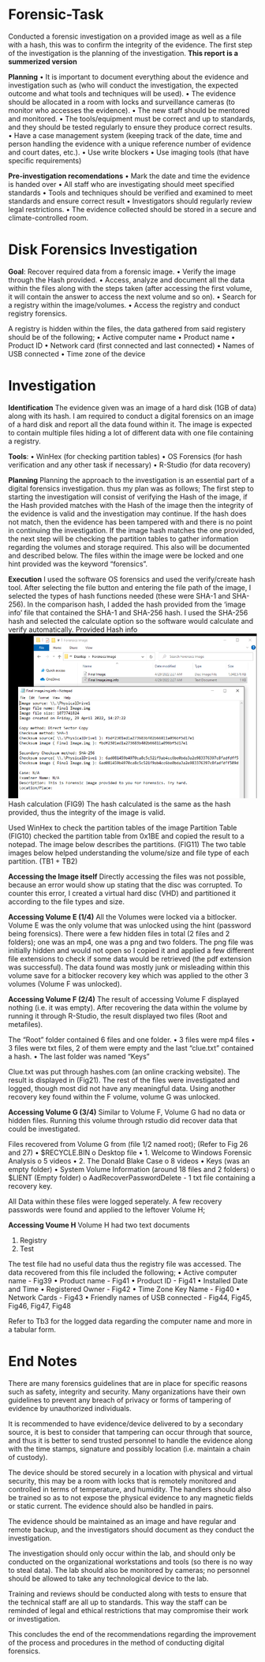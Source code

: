 # Forensic-Task
  Conducted a forensic investigation on a provided image as well as a file with a hash, this was to confirm the integrity of the evidence. The first step of the                investigation is the planning of the investigation.
  **This report is a summerized version**
  
**Planning**
  •	It is important to document everything about the evidence and investigation such as (who will conduct the investigation, the expected outcome and what tools and              techniques will be used).
  •	The evidence should be allocated in a room with locks and surveillance cameras (to monitor who accesses the evidence).
  •	The new staff should be mentored and monitored.
  •	The tools/equipment must be correct and up to standards, and they should be tested regularly to ensure they produce correct results.
  •	Have a case management system (keeping track of the date, time and person handling the evidence with a unique reference number of evidence and court dates, etc.).
  •	Use write blockers
  •	Use imaging tools (that have specific requirements)

**Pre-investigation recomendations**
  •	Mark the date and time the evidence is handed over
  •	All staff who are investigating should meet specified standards
  •	Tools and techniques should be verified and examined to meet standards and ensure correct result
  •	Investigators should regularly review legal restrictions.
  •	The evidence collected should be stored in a secure and climate-controlled room.

# Disk Forensics Investigation  
**Goal**: Recover required data from a forensic image.
  •	Verify the image through the Hash provided.
  •	Access, analyze and document all the data within the files along with the steps taken (after accessing the first volume, it will contain the answer to access the next        volume and so on).
  •	Search for a registry within the image/volumes.
  •	Access the registry and conduct registry forensics.
  
  A registry is hidden within the files, the data gathered from said registery should be of the following;
  •	Active computer name
  •	Product name
  •	Product ID
  •	Network card (first connected and last connected)
  •	Names of USB connected
  •	Time zone of the device


# Investigation

  **Identification**
    The evidence given was an image of a hard disk (1GB of data) along with its hash. I am required to conduct a digital forensics on an image of a hard disk and report all      the data found within it. The image is expected to contain multiple files hiding a lot of different data with one file containing a registry. 
  
  **Tools**: 
    •	WinHex (for checking partition tables)
    •	OS Forensics (for hash verification and any other task if necessary)
    •	R-Studio (for data recovery)
  
  **Planning**
  Planning the approach to the investigation is an essential part of a digital forensics investigation. thus my plan was as follows;
  The first step to starting the investigation will consist of verifying the Hash of the image, if the Hash provided matches with the Hash of the image then the integrity of   the evidence is valid and the investigation may continue. If the hash does not match, then the evidence has been tampered with and there is no point in continuing the        investigation.
  If the image hash matches the one provided, the next step will be checking the partition tables to gather information regarding the volumes and storage required. This also   will be documented and described below. The files within the image were be locked and one hint provided was the keyword “forensics”. 

**Execution**
I used the software OS forensics and used the verify/create hash tool. After selecting the file button and entering the file path of the image, I selected the types of hash functions needed (these were SHA-1 and SHA-256).
In the comparison hash, I added the hash provided from the ‘image info’ file that contained the SHA-1 and SHA-256 hash. I used the SHA-256 hash and selected the calculate option so the software would calculate and verify automatically.
Provided Hash info 
![Image of Checksum and more](fig8.png)
Hash calculation (FIG9)
The hash calculated is the same as the hash provided, thus the integrity of the image is valid.

Used WinHex to check the partition tables of the image
Partition Table (FIG10)
checked the partition table from 0x1BE and copied the result to a notepad. The image below describes the partitions. (FIG11)
The two table images below helped understanding the volume/size and file type of each partition.
(TB1 + TB2)

**Accessing the Image itself**
Directly accessing the files was not possible, because an error would show up stating that the disc was corrupted. To counter this error, I created a virtual hard disc (VHD) and partitioned it according to the file types and size.

**Accessing Volume E (1/4)**
All the Volumes were locked via a bitlocker. Volume E was the only volume that was unlocked using the hint (password being forensics).
There were a few hidden files in total (2 files and 2 folders); one was an mp4, one was a png and two folders. 
The png file was initially hidden and would not open so I copied it and applied a few different file extensions to check if some data would be retrieved (the pdf extension was successful). The data found was mostly junk or misleading within this volume save for a bitlocker recovery key which was applied to the other 3 volumes (Volume F was unlocked).

**Accessing Volume F (2/4)**
The result of accessing Volume F displayed nothing (i.e. it was empty).
After recovering the data within the volume by running it through R-Studio, the result displayed two files (Root and metafiles).

The “Root” folder contained 6 files and one folder.
•	3 files were mp4 files
•	3 files were txt files, 2 of them were empty and the last “clue.txt” contained a hash.
•	The last folder was named “Keys”

Clue.txt was put through hashes.com (an online cracking website). The result is displayed in (Fig21).
The rest of the files were investigated and logged, though most did not have any meaningful data. Using another recovery key found within the F volume, volume G was unlocked.

**Accessing Volume G (3/4)**
Similar to Volume F, Volume G had no data or hidden files. Running this volume through rstudio did recover data that could be investigated.  

Files recovered from Volume G from (file 1/2 named root); (Refer to Fig 26 and 27)
•	$RECYCLE.BIN
  o	Desktop file
•	1. Welcome to Windows Forensic Analysis
  o	5 videos
•	2. The Donald Blake Case
  o	8 videos
•	Keys (was an empty folder)
•	System Volume Information (around 18 files and 2 folders)
  o	$LIENT (Empty folder)
  o	AadRecoverPasswordDelete
    -	1 txt file containing a recovery key.

All Data within these files were logged seperately. A few recovery passwords were found and applied to the leftover Volume H;

**Accessing Voume H**
Volume H had two text documents 
1. Registry
2. Test

The test file had no useful data thus the registry file was accessed.
The data recovered from this file included the following;
•	Active computer name - Fig39
•	Product name - Fig41
•	Product ID - Fig41
•	Installed Date and Time 
•	Registered Owner - Fig42
•	Time Zone Key Name - Fig40
•	Network Cards - Fig43
•	Friendly names of USB connected - Fig44, Fig45, Fig46, Fig47, Fig48

Refer to Tb3 for the logged data regarding the computer name and more in a tabular form.

# End Notes
There are many forensics guidelines that are in place for specific reasons such as safety, integrity and security. Many organizations have their own guidelines to prevent any breach of privacy or forms of tampering of evidence by unauthorized individuals.

It is recommended to have evidence/device delivered to by a secondary source, it is best to consider that tampering can occur through that source, and thus it is better to send trusted personnel to handle the evidence along with the time stamps, signature and possibly location (i.e. maintain a chain of custody).

The device should be stored securely in a location with physical and virtual security, this may be a room with locks that is remotely monitored and controlled in terms of temperature, and humidity. The handlers should also be trained so as to not expose the physical evidence to any magnetic fields or static current. The evidence should also be handled in pairs.

The evidence should be maintained as an image and have regular and remote backup, and the investigators should document as they conduct the investigation.

The investigation should only occur within the lab, and should only be conducted on the organizational workstations and tools (so there is no way to steal data). The lab should also be monitored by cameras; no personnel should be allowed to take any technological device to the lab.

Training and reviews should be conducted along with tests to ensure that the technical staff are all up to standards. This way the staff can be reminded of legal and ethical restrictions that may compromise their work or investigation.

This concludes the end of the recommendations regarding the improvement of the process and procedures in the method of conducting digital forensics.

